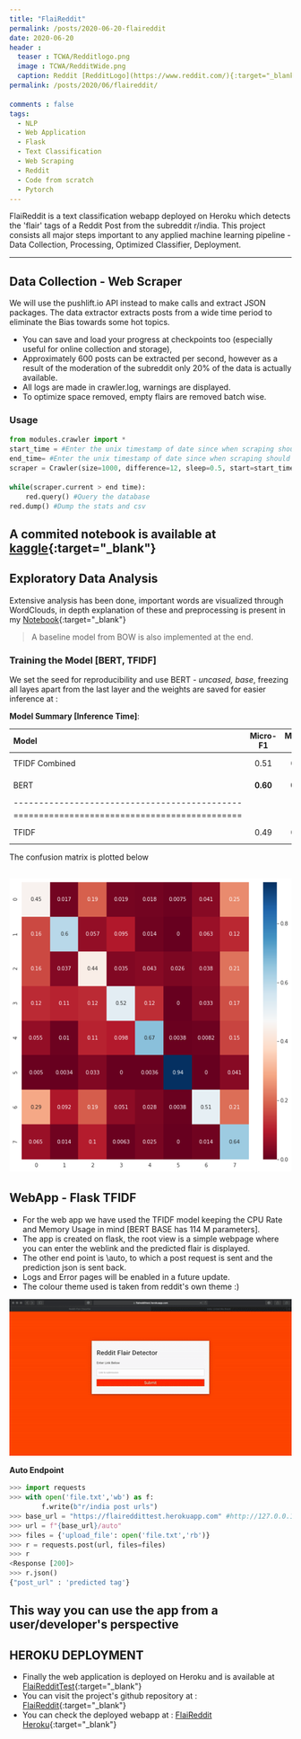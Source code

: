 ```yaml
---
title: "FlaiReddit"
permalink: /posts/2020-06-20-flaireddit
date: 2020-06-20
header :
  teaser : TCWA/Redditlogo.png
  image : TCWA/RedditWide.png
  caption: Reddit [RedditLogo](https://www.reddit.com/){:target="_blank"}.
permalink: /posts/2020/06/flaireddit/

comments : false
tags:
  - NLP
  - Web Application
  - Flask
  - Text Classification
  - Web Scraping
  - Reddit
  - Code from scratch
  - Pytorch
---
```


FlaiReddit is a text classification webapp deployed on Heroku which detects the 'flair' tags of a Reddit Post from the subreddit r/india. This project consists all major steps important to any applied machine learning pipeline - Data Collection, Processing, Optimized Classifier, Deployment.

---
## Data Collection - Web Scraper
We will use the pushlift.io API instead to make calls and extract JSON packages.
The data extractor extracts posts from a wide time period to eliminate the Bias towards some hot topics.
* You can save and load your progress at checkpoints too (especially useful for online collection and storage), 
* Approximately  600 posts can be extracted per second, however as a result of the moderation of the subreddit only 20% of the data is actually available. 
* All logs are made in crawler.log, warnings are displayed.
* To optimize space removed, empty flairs are removed batch wise.

### Usage

```python
from modules.crawler import *
start_time = #Enter the unix timestamp of date since when scraping should begin
end_time= #Enter the unix timestamp of date since when scraping should end
scraper = Crawler(size=1000, difference=12, sleep=0.5, start=start_time)

while(scraper.current > end time):
	red.query() #Query the database
red.dump() #Dump the stats and csv
```

A commited notebook is available at [kaggle](https://www.kaggle.com/someshsingh22/redditcrawlertest){:target="_blank"}
---

## Exploratory Data Analysis
Extensive analysis has been done, important words are visualized through WordClouds, in depth explanation of these and preprocessing is present in my [Notebook](https://github.com/someshsingh22/FlaiReddit-MIDAS/blob/master/Notebooks/Part-2-EDA.ipynb){:target="_blank"}

>A baseline model from BOW is also implemented at the end.

### Training the Model [BERT, TFIDF]
We set the seed for reproducibility and use BERT - *uncased, base*, freezing all layes apart from the last layer and the weights are saved for easier inference at : 

**Model Summary [Inference Time]**:

| Model   | Micro-F1 | Macro-F1 | Inference | 
|:--------|:--------:|:--------:|--------:|
| TFIDF Combined | 0.51 | 0.50 |  **331 Samples/s** |
| BERT | **0.60** | **0.59** | 2.37 Samples/s |
|---------------------------------------------|
|=============================================|
| TFIDF | 0.49 | 0.48  | 273 Samples/s |


The confusion matrix is plotted below

![Confusion Matrix](/images/TCWA/CM.png)
---

## WebApp - Flask TFIDF
* For the web app we have used the TFIDF model keeping the CPU Rate and Memory Usage in mind [BERT BASE has 114 M parameters].
* The app is created on flask, the root view is a simple webpage where you can enter the weblink and the predicted flair is displayed.
* The other end point is \auto, to which a post request is sent and the prediction json is sent back.
* Logs and Error pages will be enabled in a future update.
* The colour theme used is taken from reddit's own theme :)

 ![Root page](/images/TCWA/flaireddit_webapp.gif)

**Auto Endpoint**
```python
>>> import requests
>>> with open('file.txt','wb') as f:
		f.write(b"r/india post urls")
>>> base_url = "https://flaireddittest.herokuapp.com" #http://127.0.0.1:5000/ if local
>>> url = f"{base_url}/auto"
>>> files = {'upload_file': open('file.txt','rb')}
>>> r = requests.post(url, files=files)
>>> r
<Response [200]>
>>> r.json()
{"post_url" : 'predicted tag'}
```
This way you can use the app from a user/developer's perspective
---

## HEROKU DEPLOYMENT
* Finally the web application is deployed on Heroku and is available at [FlaiRedditTest](https://flaireddittest.herokuapp.com/){:target="_blank"}
* You can visit the project's github repository at : [FlaiReddit](https://github.com/someshsingh22/FlaiReddit-MIDAS){:target="_blank"}
* You can check the deployed webapp at : [FlaiReddit Heroku](https://flaireddittest.herokuapp.com){:target="_blank"}